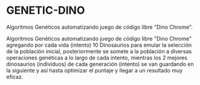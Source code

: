 # GENETIC-DINO
Algoritmos Genéticos automatizando juego de código libre "Dino Chrome".

Algoritmos Genéticos automatizando juego de código libre "Dino Chrome" agregando por cada vida (intento) 10 Dinosaurios para emular 
la selección de la población inicial, posteriormente se somete a la población a diversas operaciones genéticas a lo largo de cada intento, 
mientras los 2 mejores dinosaurios (individuos) de cada generación (intento) se van guardando en la siguiente y así hasta 
optimizar el puntaje y llegar a un resultado muy eficaz.
